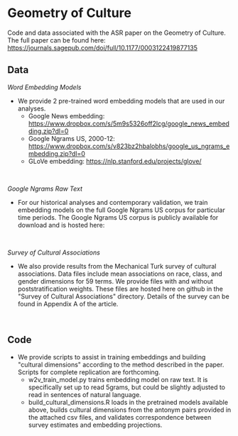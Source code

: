 Geometry of Culture
=================
Code and data associated with the ASR paper on the Geometry of Culture. The full paper can be found here: https://journals.sagepub.com/doi/full/10.1177/0003122419877135

## Data
<i>Word Embedding Models</i>
 * We provide 2 pre-trained word embedding models that are used in our analyses.<br/>
   * Google News embedding: https://www.dropbox.com/s/5m9s5326off2lcg/google_news_embedding.zip?dl=0 <br/>
   * Google Ngrams US, 2000-12: https://www.dropbox.com/s/v823bz2hbalobhs/google_us_ngrams_embedding.zip?dl=0
   * GLoVe embedding: https://nlp.stanford.edu/projects/glove/
 <br/>

<i> Google Ngrams Raw Text </i>
<br/>
 * For our historical analyses and contemporary validation, we train embedding models on the full Google Ngrams US corpus for particular time periods. The Google Ngrams US corpus is publicly available for download and is hosted here: 
 <br/>

 <i> Survey of Cultural Associations </i>
 <br/>
 * We also provide results from the Mechanical Turk survey of cultural associations. Data files include mean associations on race, class, and gender dimensions for 59 terms. We provide files with and without poststratification weights. These files are hosted here on github in the "Survey of Cultural Associations" directory. Details of the survey can be found in Appendix A of the article.
<br/>

## Code
 * We provide scripts to assist in training embeddings and building "cultural dimensions" according to the method described in the paper. Scripts for complete replication are forthcoming.
    * w2v_train_model.py trains embedding model on raw text. It is specifically set up to read 5grams, but could be slightly adjusted to read in sentences of natural language.
    * build_cultural_dimensions.R loads in the pretrained models available above, builds cultural dimensions from the antonym pairs provided in the attached csv files, and validates correspondence between survey estimates and embedding projections.
  
